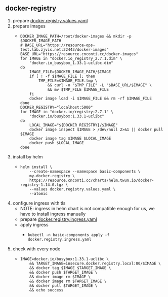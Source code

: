 ## docker-registry

1. prepare [docker.registry.values.yaml](resources/docker.registry.values.yaml.md)
2. prepare images
    * ```shell
      DOCKER_IMAGE_PATH=/root/docker-images && mkdir -p $DOCKER_IMAGE_PATH
      # BASE_URL="https://resource-ops-test.lab.zjvis.net:32443/docker-images"
      BASE_URL="https://resource.cnconti.cc/docker-images"
      for IMAGE in "docker.io_registry_2.7.1.dim" \
          "docker.io_busybox_1.33.1-uclibc.dim"
      do
          IMAGE_FILE=$DOCKER_IMAGE_PATH/$IMAGE
          if [ ! -f $IMAGE_FILE ]; then
              TMP_FILE=$IMAGE_FILE.tmp \
                  && curl -o "$TMP_FILE" -L "$BASE_URL/$IMAGE" \
                  && mv $TMP_FILE $IMAGE_FILE
          fi
          docker image load -i $IMAGE_FILE && rm -rf $IMAGE_FILE
      done
      DOCKER_REGISTRY="localhost:5000"
      for IMAGE in "docker.io/registry:2.7.1" \
          "docker.io/busybox:1.33.1-uclibc"
      do
          LOCAL_IMAGE="${DOCKER_REGISTRY}/$IMAGE"
          docker image inspect $IMAGE > /dev/null 2>&1 || docker pull $IMAGE
          docker image tag $IMAGE $LOCAL_IMAGE
          docker push $LOCAL_IMAGE
      done
      ```
3. install by helm
    * ```shell
      helm install \
          --create-namespace --namespace basic-components \
          my-docker-registry \
          https://resource.cnconti.cc/charts/helm.twun.io/docker-registry-1.14.0.tgz \
          --values docker.registry.values.yaml \
          --atomic
      ```
4. configure ingress with tls
    * NOTE: ingress in helm chart is not compatible enough for us, we have to install ingress manually
    * prepare [docker.registry.ingress.yaml](resources/docker.registry.ingress.yaml.md)
    * apply ingress
        + ```shell
          kubectl -n basic-components apply -f docker.registry.ingress.yaml
          ```
5. check with every node
    * ```shell
      IMAGE=docker.io/busybox:1.33.1-uclibc \
          && TARGET_IMAGE=insecure.docker.registry.local:80/$IMAGE \
          && docker tag $IMAGE $TARGET_IMAGE \
          && docker push $TARGET_IMAGE \
          && docker image rm $IMAGE \
          && docker image rm $TARGET_IMAGE \
          && docker pull $TARGET_IMAGE \
          && echo success
      ```
